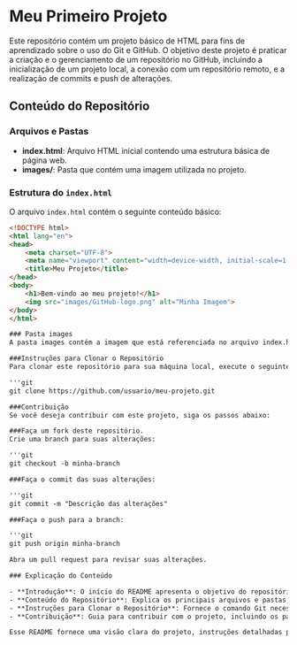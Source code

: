# Meu Primeiro Projeto

Este repositório contém um projeto básico de HTML para fins de aprendizado sobre o uso do Git e GitHub. O objetivo deste projeto é praticar a criação e o gerenciamento de um repositório no GitHub, incluindo a inicialização de um projeto local, a conexão com um repositório remoto, e a realização de commits e push de alterações.

## Conteúdo do Repositório

### Arquivos e Pastas

- **index.html**: Arquivo HTML inicial contendo uma estrutura básica de página web.
- **images/**: Pasta que contém uma imagem utilizada no projeto.

### Estrutura do `index.html`

O arquivo `index.html` contém o seguinte conteúdo básico:

```html
<!DOCTYPE html>
<html lang="en">
<head>
    <meta charset="UTF-8">
    <meta name="viewport" content="width=device-width, initial-scale=1.0">
    <title>Meu Projeto</title>
</head>
<body>
    <h1>Bem-vindo ao meu projeto!</h1>
    <img src="images/GitHub-logo.png" alt="Minha Imagem">
</body>
</html>

### Pasta images
A pasta images contém a imagem que está referenciada no arquivo index.html. A imagem foi adicionada para demonstrar como incluir recursos externos em uma página web.

###Instruções para Clonar o Repositório
Para clonar este repositório para sua máquina local, execute o seguinte comando no terminal:

'''git
git clone https://github.com/usuario/meu-projeto.git

###Contribuição
Se você deseja contribuir com este projeto, siga os passos abaixo:

###Faça um fork deste repositório.
Crie uma branch para suas alterações:

'''git
git checkout -b minha-branch

###Faça o commit das suas alterações:

'''git
git commit -m "Descrição das alterações"

###Faça o push para a branch:

'''git
git push origin minha-branch

Abra um pull request para revisar suas alterações.

### Explicação do Conteúdo

- **Introdução**: O início do README apresenta o objetivo do repositório, que é a prática do uso do Git e GitHub.
- **Conteúdo do Repositório**: Explica os principais arquivos e pastas, detalhando o conteúdo do `index.html` e a pasta `images`.
- **Instruções para Clonar o Repositório**: Fornece o comando Git necessário para clonar o repositório.
- **Contribuição**: Guia para contribuir com o projeto, incluindo os passos para fazer um fork, criar uma branch, fazer commit e abrir um pull request.

Esse README fornece uma visão clara do projeto, instruções detalhadas para usuários e contribuintes, e é organizado de forma a facilitar a navegação e compreensão do conteúdo do repositório.
